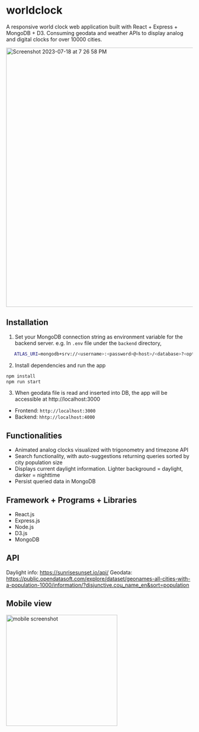 # worldclock

A responsive world clock web application built with React + Express + MongoDB + D3. Consuming geodata and weather APIs to display analog and digital clocks for over 10000 cities.

<img width="700" alt="Screenshot 2023-07-18 at 7 26 58 PM" src="https://github.com/gyhn2/worldclock/assets/80073085/cbd3836b-f1ae-4fc0-8d11-b99e769cb8c2">


## Installation
1. Set your MongoDB connection string as environment variable for the backend server.
e.g. In `.env` file under the `backend` directory,
```bash
   ATLAS_URI=mongodb+srv://<username>:<password>@<host>/<database>?<options>
```

2. Install dependencies and run the app
```bash
npm install
npm run start
```

3. When geodata file is read and inserted into DB, the app will be accessible at http://localhost:3000

* Frontend: `http://localhost:3000`
* Backend: `hhtp://localhost:4000`

## Functionalities

* Animated analog clocks visualized with trigonometry and timezone API
* Search functionality, with auto-suggestions returning queries sorted by city population size
* Displays current daylight information. Lighter background = daylight, darker = nighttime
* Persist queried data in MongoDB

## Framework + Programs + Libraries

* React.js
* Express.js
* Node.js
* D3.js
* MongoDB

## API
Daylight info: https://sunrisesunset.io/api/
Geodata: https://public.opendatasoft.com/explore/dataset/geonames-all-cities-with-a-population-1000/information/?disjunctive.cou_name_en&sort=population


## Mobile view
<img width="300" alt="mobile screenshot" src="https://github.com/gyhn2/worldclock/assets/80073085/1b6559cd-8276-4692-b447-8359f84e7e8b">

